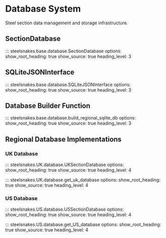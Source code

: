 # Database System

Steel section data management and storage infrastructure.

## SectionDatabase

::: steelsnakes.base.database.SectionDatabase
    options:
      show_root_heading: true
      show_source: true
      heading_level: 3

## SQLiteJSONInterface

::: steelsnakes.base.database.SQLiteJSONInterface
    options:
      show_root_heading: true
      show_source: true
      heading_level: 3

## Database Builder Function

::: steelsnakes.base.database.build_regional_sqlite_db
    options:
      show_root_heading: true
      show_source: true
      heading_level: 3

## Regional Database Implementations

### UK Database

::: steelsnakes.UK.database.UKSectionDatabase
    options:
      show_root_heading: true
      show_source: true
      heading_level: 4

::: steelsnakes.UK.database.get_uk_database
    options:
      show_root_heading: true
      show_source: true
      heading_level: 4

### US Database

::: steelsnakes.US.database.USSectionDatabase
    options:
      show_root_heading: true
      show_source: true
      heading_level: 4

::: steelsnakes.US.database.get_US_database
    options:
      show_root_heading: true
      show_source: true
      heading_level: 4